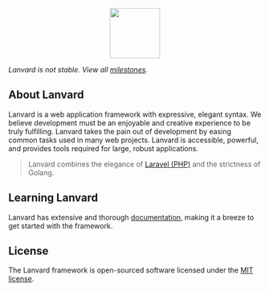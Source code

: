 <p align="center"><img src="https://avatars1.githubusercontent.com/u/57274804?s=400&u=058242df13e206950c08efd68a540445ce4da17f&v=4" width="100"></p>

_Lanvard is not stable. View all [milestones](https://github.com/lanvard/lanvard/milestones)._

## About Lanvard

Lanvard is a web application framework with expressive, elegant syntax. We believe development must be an enjoyable and creative experience to be truly fulfilling. Lanvard takes the pain out of development by easing common tasks used in many web projects. Lanvard is accessible, powerful, and provides tools required for large, robust applications.

> Lanvard combines the elegance of [Laravel (PHP)](https://laravel.com) and the strictness of Golang.

## Learning Lanvard

Lanvard has extensive and thorough [documentation](https://github.com/lanvard/docs/blob/master/README.md), making it a breeze to get started
with the framework.

## License

The Lanvard framework is open-sourced software licensed under the [MIT license](https://opensource.org/licenses/MIT).
